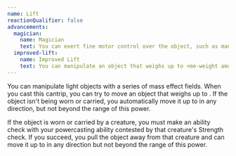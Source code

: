 ```yaml
---
name: Lift
reactionQualifier: false
advancements:
  magician:
    name: Magician
    text: You can exert fine motor control over the object, such as manipulating a simple tool or removing an object from a container.
  improved-lift:
    name: Improved Lift
    text: You can manipulate an object that weighs up to <me-weight amount="55" />.
---
```

You can manipulate light objects with a series of mass effect fields. When you cast this cantrip, you can try to move an
object that weighs up to <me-weight amount="20" />. If the object isn't being worn or carried, you automatically move it up to
<me-distance length="30" /> in any direction, but not beyond the range of this power.

If the object is worn or carried by a creature, you must make an ability check with your powercasting ability contested
by that creature's Strength check. If you succeed, you pull the object away from that creature and can move it up to <me-distance length="30" />
in any direction but not beyond the range of this power.
